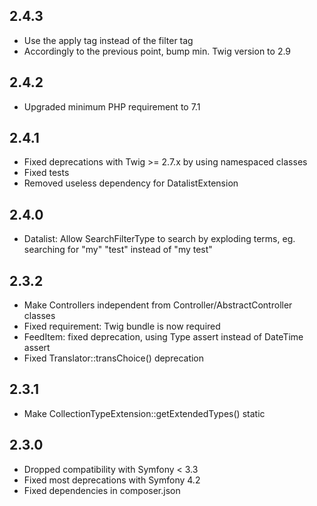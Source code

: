 2.4.3
-----

* Use the apply tag instead of the filter tag
* Accordingly to the previous point, bump min. Twig version to 2.9

2.4.2
-----

* Upgraded minimum PHP requirement to 7.1

2.4.1
-----

* Fixed deprecations with Twig >= 2.7.x by using namespaced classes
* Fixed tests
* Removed useless dependency for DatalistExtension

2.4.0
-----

* Datalist: Allow SearchFilterType to search by exploding terms, eg. searching for "my" "test" instead of "my test"

2.3.2
-----

* Make Controllers independent from Controller/AbstractController classes
* Fixed requirement: Twig bundle is now required
* FeedItem: fixed deprecation, using Type assert instead of DateTime assert
* Fixed Translator::transChoice() deprecation

2.3.1
-----

* Make CollectionTypeExtension::getExtendedTypes() static

2.3.0
-----

* Dropped compatibility with Symfony < 3.3
* Fixed most deprecations with Symfony 4.2
* Fixed dependencies in composer.json
